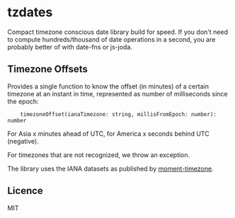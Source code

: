 # tzdates

Compact timezone conscious date library build for speed.
If you don't need to compute hundreds/thousand of date operations
in a second, you are probably better of with date-fns or js-joda.


## Timezone Offsets

Provides a single function to know the offset (in minutes) of a certain timezone at an instant in time,
represented as number of milliseconds since the epoch:


        timezoneOffset(ianaTimezone: string, millisFromEpoch: number): number

For Asia x minutes ahead of UTC, for America x seconds behind UTC (negative).

For timezones that are not recognized, we throw an exception.

The library uses the IANA datasets as published by [moment-timezone](https://www.npmjs.com/package/moment-timezone).

## Licence
MIT
